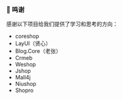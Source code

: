 

### 🎉 鸣谢
感谢以下项目给我们提供了学习和思考的方向：
- coreshop
- LayUI（贤心）
- Blog.Core（老张）
- Crmeb
- Weshop
- Jshop
- Mall4j
- Niushop
- Shopro

